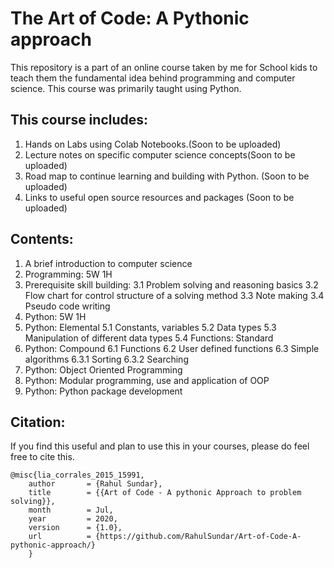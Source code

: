 # The Art of Code: A Pythonic approach
This repository is a part of an online course taken by me for School kids to teach them the fundamental idea behind programming and computer science. This course was primarily taught using Python.  

## This course includes:
1. Hands on Labs using Colab Notebooks.(Soon to be uploaded)
2. Lecture notes on specific computer science concepts(Soon to be uploaded)
3. Road map to continue learning and building with Python. (Soon to be uploaded)
4. Links to useful open source resources and packages (Soon to be uploaded)

## Contents:
1. A brief introduction to computer science
2. Programming: 5W 1H
3. Prerequisite skill building:
  3.1 Problem solving and reasoning basics
  3.2 Flow chart for control structure of a solving method
  3.3 Note making
  3.4 Pseudo code writing
4. Python: 5W 1H
5. Python: Elemental
  5.1 Constants, variables
  5.2 Data types
  5.3 Manipulation of different data types
  5.4 Functions: Standard
6. Python: Compound
  6.1 Functions
  6.2 User defined functions
  6.3 Simple algorithms
    6.3.1 Sorting
    6.3.2 Searching
7. Python: Object Oriented Programming
8. Python: Modular programming, use and application of OOP
9. Python: Python package development
  
  
## Citation:
If you find this useful and plan to use this in your courses, please do feel free to cite this.
```
@misc{lia_corrales_2015_15991,
    author       = {Rahul Sundar},
    title        = {{Art of Code - A pythonic Approach to problem solving}},
    month        = Jul,
    year         = 2020,
    version      = {1.0},
    url          = {https://github.com/RahulSundar/Art-of-Code-A-pythonic-approach/}
    }
```
